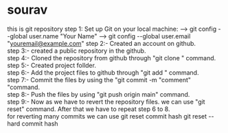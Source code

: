 # sourav
this is git repository 
step 1: Set up Git on your local machine:
        --> git config --global user.name "Your Name"
        --> git config --global user.email "youremail@example.com"                                                                                                                                                     step 2:- Created an account on github.                                                                                                                             
step 3:- created a public repository in the github.                                                                                                                   
step 4:- Cloned the repository from github through "git clone <repository url>" command.                                                                              
step 5:- Created project follder.                                                                                                                                     
step 6:- Add the project files to github through "git add <filename>" command.                                                                                        
step 7:- Commit the files by using the "git commit -m "comment" "command.                                                                                             
step 8:- Push the files by using "git push origin main" command.                                                                                                      
step 9:- Now as we have to revert the repository files.                                                                                                                        we can use "git reset" command.                                                                                                                                        After that we have to repeat step 6 to 8.                                                                                                                   
for reverting many commits we can use                                                                                                                                          git reset commit hash                                                                                                                                                  git reset --hard commit hash
